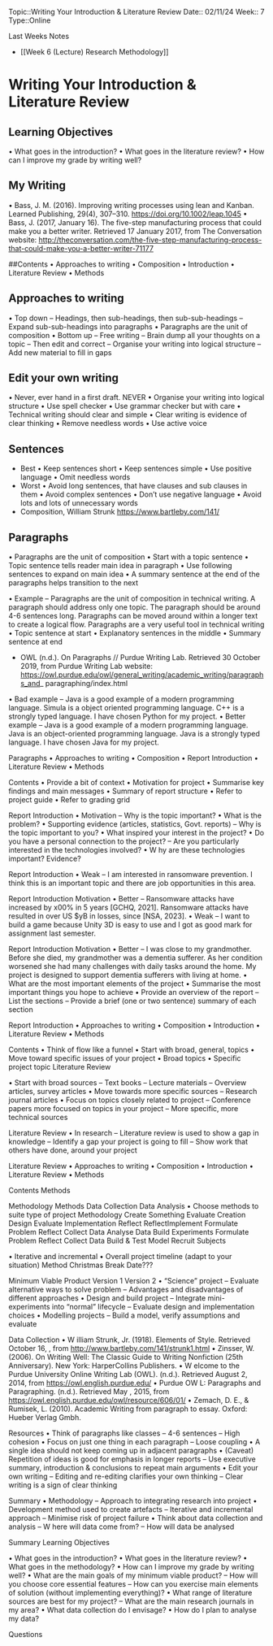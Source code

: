 
 Topic::Writing Your Introduction & Literature Review
 Date:: 02/11/24
 Week:: 7
 Type::Online

 Last Weeks Notes
 - [[Week 6 (Lecture) Research Methodology]]
# Writing Your Introduction & Literature Review
## Learning Objectives
• What goes in the introduction?
• What goes in the literature review?
• How can I improve my grade by writing well?


## My Writing
• Bass, J. M. (2016). Improving writing processes using lean and Kanban.
Learned Publishing, 29(4), 307–310. https://doi.org/10.1002/leap.1045
• Bass, J. (2017, January 16). The five-step manufacturing process that
could make you a better writer. Retrieved 17 January 2017, from The Conversation website: http://theconversation.com/the-five-step-manufacturing-process-that-could-make-you-a-better-writer-71177

##Contents
• Approaches to writing
• Composition
• Introduction
• Literature Review
• Methods

## Approaches to writing
• Top down
	– Headings, then sub-headings, then sub-sub-headings
	– Expand sub-sub-headings into paragraphs
• Paragraphs are the unit of composition
• Bottom up
	– Free writing
	– Brain dump all your thoughts on a topic
	– Then edit and correct
	– Organise your writing into logical structure
	– Add new material to fill in gaps

## Edit your own writing
• Never, ever hand in a first draft. NEVER
• Organise your writing into logical structure
• Use spell checker
• Use grammar checker but with care
• Technical writing should clear and simple
• Clear writing is evidence of clear thinking
• Remove needless words
• Use active voice

## Sentences
- Best
	• Keep sentences short
	• Keep sentences simple
	• Use positive language
	• Omit needless words
- Worst
	• Avoid long sentences, that have clauses and sub clauses in them
	• Avoid complex sentences
	• Don’t use negative language
	• Avoid lots and lots of unnecessary words
- Composition, William Strunk https://www.bartleby.com/141/


## Paragraphs
• Paragraphs are the unit of composition
• Start with a topic sentence
• Topic sentence tells reader main idea in
paragraph
• Use following sentences to expand on main idea
• A summary sentence at the end of the paragraphs helps transition to the next

• Example
	– Paragraphs are the unit of composition in technical writing. A paragraph should address only one topic. The paragraph should be around 4-6 sentences long. Paragraphs can be moved around within a longer text to create a logical flow. Paragraphs are a very useful tool in technical writing
• Topic sentence at start
• Explanatory sentences in the middle
• Summary sentence at end
- OWL (n.d.). On Paragraphs // Purdue Writing Lab. Retrieved 30 October 2019, from Purdue Writing Lab website: https://owl.purdue.edu/owl/general_writing/academic_writing/paragraphs_and_ paragraphing/index.html

• Bad example
– Java is a good example of a modern programming
language. Simula is a object oriented programming
language. C++ is a strongly typed language. I have
chosen Python for my project.
• Better example
– Java is a good example of a modern programming
language. Java is an object-oriented programming
language. Java is a strongly typed language. I have
chosen Java for my project.

Paragraphs
• Approaches to writing
• Composition
• Report Introduction
• Literature Review
• Methods

Contents
• Provide a bit of context
• Motivation for project
• Summarise key findings and main messages
• Summary of report structure
• Refer to project guide
• Refer to grading grid

Report Introduction
• Motivation
– Why is the topic important?
• What is the problem?
• Supporting evidence (articles, statistics, Govt. reports)
– Why is the topic important to you?
• What inspired your interest in the project?
• Do you have a personal connection to the project?
– Are you particularly interested in the technologies
involved?
• W hy are these technologies important? Evidence?

Report Introduction
• Weak
– I am interested in
ransomware
prevention. I think this
is an important topic
and there are job
opportunities in this
area.

Report Introduction
Motivation
• Better
– Ransomware attacks
have increased by
x00% in 5 years
[GCHQ, 2021].
Ransomware attacks
have resulted in over
US $yB in losses, since
 [NSA, 2023].
• Weak
– I want to build a game
because Unity 3D is
easy to use and I got
as good mark for
assignment last
semester.

Report Introduction
Motivation
• Better
– I was close to my
grandmother. Before she
died, my grandmother was
a dementia sufferer. As
her condition worsened
she had many challenges
with daily tasks around the
home. My project is
designed to support
dementia sufferers with
living at home.
• What are the most important elements of the
project
• Summarise the most important things you hope
to achieve
• Provide an overview of the report
– List the sections
– Provide a brief (one or two sentence) summary of
each section

Report Introduction
• Approaches to writing
• Composition
• Introduction
• Literature Review
• Methods

Contents
• Think of flow like a
funnel
• Start with broad,
general, topics
• Move toward specific
issues of your project
• Broad topics
• Specific project topic
Literature Review

• Start with broad sources
– Text books
– Lecture materials
– Overview articles, survey articles
• Move towards more specific sources
– Research journal articles
• Focus on topics closely related to project
– Conference papers more focused on topics in your
project
– More specific, more technical sources

Literature Review
• In research
– Literature review is used to show a gap in knowledge
– Identify a gap your project is going to fill
– Show work that others have done, around your
project

Literature Review
• Approaches to writing
• Composition
• Introduction
• Literature Review
• Methods

Contents
Methods

Methodology
Methods
Data Collection
Data Analysis
• Choose methods to suite type of project
Methodology
Create
Something
Evaluate
Creation
Design Evaluate
Implementation
Reflect
ReflectImplement
Formulate
Problem Reflect
Collect
Data
Analyse
Data
Build
Experiments
Formulate
Problem Reflect
Collect
Data
Build &
Test
Model
Recruit
Subjects

• Iterative and incremental
• Overall project timeline (adapt to your situation)
Method
Christmas
Break
Date???

Minimum
Viable
Product
Version 1
Version 2
• “Science” project
– Evaluate alternative ways to solve problem
– Advantages and disadvantages of different
approaches
• Design and build project
– Integrate mini-experiments into “normal” lifecycle
– Evaluate design and implementation choices
• Modelling projects
– Build a model, verify assumptions and evaluate

Data Collection
• W illiam Strunk, Jr. (1918). Elements of Style. Retrieved October 16,
, from http://www.bartleby.com/141/strunk1.html
• Zinsser, W. (2006). On Writing Well: The Classic Guide to Writing
Nonfiction (25th Anniversary). New York: HarperCollins Publishers.
• W elcome to the Purdue University Online Writing Lab (OWL). (n.d.).
Retrieved August 2, 2014, from https://owl.english.purdue.edu/
• Purdue OW L: Paragraphs and Paragraphing. (n.d.). Retrieved May
, 2015, from https://owl.english.purdue.edu/owl/resource/606/01/
• Zemach, D. E., & Rumisek, L. (2010). Academic Writing from
paragraph to essay. Oxford: Hueber Verlag Gmbh.

Resources
• Think of paragraphs like classes
– 4-6 sentences
– High cohesion
• Focus on just one thing in each paragraph
– Loose coupling
• A single idea should not keep coming up in adjacent paragraphs
• (Caveat) Repetition of ideas is good for emphasis in longer reports
– Use executive summary, introduction & conclusions to repeat main arguments
• Edit your own writing
– Editing and re-editing clarifies your own thinking
– Clear writing is a sign of clear thinking

Summary
• Methodology
– Approach to integrating research into project
• Development method used to create artefacts
– Iterative and incremental approach
– Minimise risk of project failure
• Think about data collection and analysis
– W here will data come from?
– How will data be analysed

Summary
Learning Objectives

• What goes in the introduction?
• What goes in the literature review?
• What goes in the methodology?
• How can I improve my grade by writing well?
• What are the main goals of my minimum viable product?
– How will you choose core essential features
– How can you exercise main elements of solution (without
implementing everything)?
• What range of literature sources are best for my project?
– What are the main research journals in my area?
• What data collection do I envisage?
• How do I plan to analyse my data?

Questions